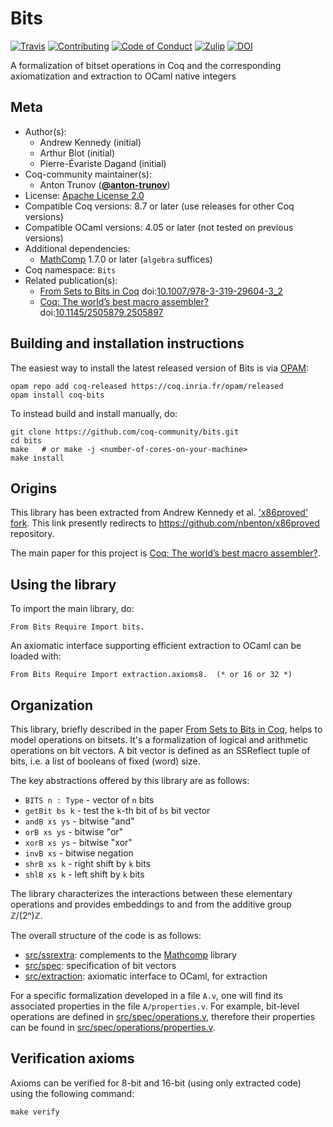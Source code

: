 # Bits

[![Travis][travis-shield]][travis-link]
[![Contributing][contributing-shield]][contributing-link]
[![Code of Conduct][conduct-shield]][conduct-link]
[![Zulip][zulip-shield]][zulip-link]
[![DOI][doi-shield]][doi-link]

[travis-shield]: https://travis-ci.com/coq-community/bits.svg?branch=master
[travis-link]: https://travis-ci.com/coq-community/bits/builds

[contributing-shield]: https://img.shields.io/badge/contributions-welcome-%23f7931e.svg
[contributing-link]: https://github.com/coq-community/manifesto/blob/master/CONTRIBUTING.md

[conduct-shield]: https://img.shields.io/badge/%E2%9D%A4-code%20of%20conduct-%23f15a24.svg
[conduct-link]: https://github.com/coq-community/manifesto/blob/master/CODE_OF_CONDUCT.md

[zulip-shield]: https://img.shields.io/badge/chat-on%20zulip-%23c1272d.svg
[zulip-link]: https://coq.zulipchat.com/#narrow/stream/237663-coq-community-devs.20.26.20users


[doi-shield]: https://zenodo.org/badge/DOI/10.1007/978-3-319-29604-3_2.svg
[doi-link]: https://doi.org/10.1007/978-3-319-29604-3_2

A formalization of bitset operations in Coq and the corresponding
axiomatization and extraction to OCaml native integers

## Meta

- Author(s):
  - Andrew Kennedy (initial)
  - Arthur Blot (initial)
  - Pierre-Évariste Dagand (initial)
- Coq-community maintainer(s):
  - Anton Trunov ([**@anton-trunov**](https://github.com/anton-trunov))
- License: [Apache License 2.0](LICENSE)
- Compatible Coq versions: 8.7 or later (use releases for other Coq versions)
- Compatible OCaml versions: 4.05 or later (not tested on previous versions)
- Additional dependencies:
  - [MathComp](https://math-comp.github.io) 1.7.0 or later (`algebra` suffices)
- Coq namespace: `Bits`
- Related publication(s):
  - [From Sets to Bits in Coq](https://hal.archives-ouvertes.fr/hal-01251943/document) doi:[10.1007/978-3-319-29604-3_2](https://doi.org/10.1007/978-3-319-29604-3_2)
  - [Coq: The world’s best macro assembler?](https://www.microsoft.com/en-us/research/wp-content/uploads/2016/12/coqasm.pdf) doi:[10.1145/2505879.2505897](https://doi.org/10.1145/2505879.2505897)

## Building and installation instructions

The easiest way to install the latest released version of Bits
is via [OPAM](https://opam.ocaml.org/doc/Install.html):

```shell
opam repo add coq-released https://coq.inria.fr/opam/released
opam install coq-bits
```

To instead build and install manually, do:

``` shell
git clone https://github.com/coq-community/bits.git
cd bits
make   # or make -j <number-of-cores-on-your-machine>
make install
```


## Origins

This library has been extracted from Andrew Kennedy et al. ['x86proved' fork][xprovedkennedy].
This link presently redirects to https://github.com/nbenton/x86proved repository.

The main paper for this project is [Coq: The world’s best macro assembler?][coqasm].

## Using the library

To import the main library, do:
```coq
From Bits Require Import bits.
```

An axiomatic interface supporting efficient extraction to OCaml can be
loaded with:
```coq
From Bits Require Import extraction.axioms8.  (* or 16 or 32 *)
```

## Organization

This library, briefly described in the paper [From Sets to Bits in Coq][bitstosets],
helps to model operations on bitsets. It's a formalization of
logical and arithmetic operations on bit vectors. A bit vector is defined as an
SSReflect tuple of bits, i.e. a list of booleans of fixed (word) size.

The key abstractions offered by this library are as follows:
- `BITS n : Type` - vector of `n` bits
- `getBit bs k` - test the `k`-th bit of `bs` bit vector
- `andB xs ys` - bitwise "and"
- `orB xs ys` - bitwise "or"
- `xorB xs ys` - bitwise "xor"
- `invB xs` - bitwise negation
- `shrB xs k` - right shift by `k` bits
- `shlB xs k` - left shift by `k` bits

The library characterizes the interactions between these elementary operations
and provides embeddings to and from the additive group ℤ/(2ⁿ)ℤ.

The overall structure of the code is as follows:
- [src/ssrextra](src/ssrextra): complements to the [Mathcomp][mathcomp] library
- [src/spec](src/spec): specification of bit vectors
- [src/extraction](src/extraction): axiomatic interface to OCaml, for extraction

For a specific formalization developed in a file `A.v`, one will find its
associated properties in the file `A/properties.v`. For example, bit-level
operations are defined in [src/spec/operations.v](src/spec/operations.v),
therefore their properties can be found in
[src/spec/operations/properties.v](src/spec/operations/properties.v).

## Verification axioms

Axioms can be verified for 8-bit and 16-bit (using only extracted code) using
the following command:
```shell
make verify
```

[bitstosets]: https://hal.archives-ouvertes.fr/hal-01251943/document
[coqasm]: https://www.microsoft.com/en-us/research/wp-content/uploads/2016/12/coqasm.pdf
[xprovedkennedy]: https://x86proved.codeplex.com/SourceControl/network/forks/andrewjkennedy/x86proved/latest#src/bits.v
[mathcomp]: https://github.com/math-comp/math-comp
